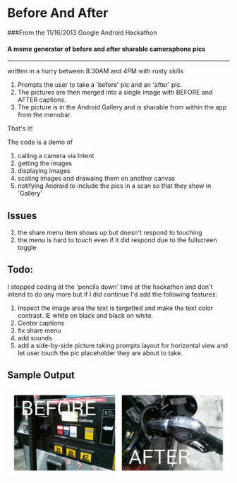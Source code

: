 Before And After
================

###From the 11/16/2013 Google Android Hackathon

#### A meme generator of before and after sharable cameraphone pics
---------------------------------------------------------------

written in a hurry between 8:30AM and 4PM with rusty skills


1. Prompts the user to take a 'before' pic and an 'after' pic.
2. The pictures are then merged into a single image with BEFORE and AFTER captions.
3. The picture is in the Android Gallery and is sharable from within the app from the menubar.

That's it!

The code is a demo of

1. calling a camera via Intent
2. getting the images
3. displaying images
4. scaling images and drawaing them on another canvas
5. notifying Android to include the pics in a scan so that they show in 'Gallery'

Issues
------
1. the share menu item shows up but doesn't respond to touching
2. the menu is hard to touch even if it did respond due to the fullscreen toggle

Todo:
-----
I stopped coding at the 'pencils down' time at the hackathon and don't intend to do any more
but if I did continue I'd add the following features:

1. Inspect the image area the text is targetted and make the text color contrast.  IE white on black and black on white.
2. Center captions
3. fix share menu
4. add sounds
5. add a side-by-side picture taking prompts layout for horizontal view and let user touch the pic placeholder they are about to take.


Sample Output
-------------
![Alt text](samples/before_and_after_20131116_182834.jpg "Example Output")
